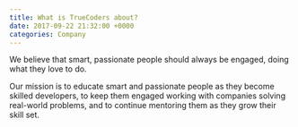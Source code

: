 ```yaml
---
title: What is TrueCoders about?
date: 2017-09-22 21:32:00 +0000
categories: Company
---
```


We believe that smart, passionate people should always be engaged, doing what they love to do.

Our mission is to educate smart and passionate people as they become skilled developers, to keep them engaged working with companies solving real-world problems, and to continue mentoring them as they grow their skill set.
